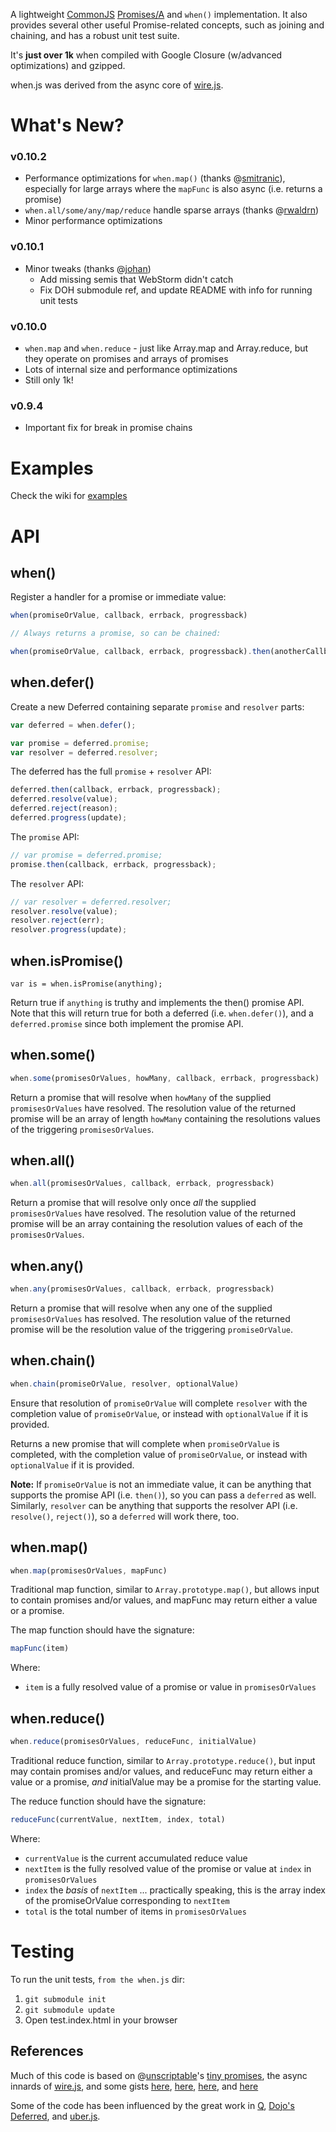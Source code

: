 A lightweight [CommonJS](http://wiki.commonjs.org/wiki/Promises) [Promises/A](http://wiki.commonjs.org/wiki/Promises/A) and `when()` implementation.  It also provides several other useful Promise-related concepts, such as joining and chaining, and has a robust unit test suite.

It's **just over 1k** when compiled with Google Closure (w/advanced optimizations) and gzipped.

when.js was derived from the async core of [wire.js](http://github.com/briancavalier/wire).

What's New?
===========

### v0.10.2

* Performance optimizations for `when.map()` (thanks @[smitranic](https://github.com/smitranic)), especially for large arrays where the `mapFunc` is also async (i.e. returns a promise)
* `when.all/some/any/map/reduce` handle sparse arrays (thanks @[rwaldrn](https://github.com/rwldrn/))
* Minor performance optimizations

### v0.10.1

* Minor tweaks (thanks @[johan](http://github.com/johan))
	* Add missing semis that WebStorm didn't catch
	* Fix DOH submodule ref, and update README with info for running unit tests

### v0.10.0

* `when.map` and `when.reduce` - just like Array.map and Array.reduce, but they operate on promises and arrays of promises
* Lots of internal size and performance optimizations
* Still only 1k!

### v0.9.4

* Important fix for break in promise chains

Examples
================

Check the wiki for [examples](https://github.com/briancavalier/when.js/wiki/Examples)

API
===

when()
------

Register a handler for a promise or immediate value:

```javascript
when(promiseOrValue, callback, errback, progressback)

// Always returns a promise, so can be chained:

when(promiseOrValue, callback, errback, progressback).then(anotherCallback, anotherErrback, anotherProgressback)
```

when.defer()
------------

Create a new Deferred containing separate `promise` and `resolver` parts:

```javascript
var deferred = when.defer();

var promise = deferred.promise;
var resolver = deferred.resolver;
```

The deferred has the full `promise` + `resolver` API:

```javascript
deferred.then(callback, errback, progressback);
deferred.resolve(value);
deferred.reject(reason);
deferred.progress(update);
```

The `promise` API:

```javascript
// var promise = deferred.promise;
promise.then(callback, errback, progressback);
```

The `resolver` API:

```javascript
// var resolver = deferred.resolver;
resolver.resolve(value);
resolver.reject(err);
resolver.progress(update);
```

when.isPromise()
----------------

```javscript
var is = when.isPromise(anything);
```

Return true if `anything` is truthy and implements the then() promise API.  Note that this will return true for both a deferred (i.e. `when.defer()`), and a `deferred.promise` since both implement the promise API.


when.some()
-----------

```javascript
when.some(promisesOrValues, howMany, callback, errback, progressback)
```

Return a promise that will resolve when `howMany` of the supplied `promisesOrValues` have resolved.  The resolution value of the returned promise will be an array of length `howMany` containing the resolutions values of the triggering `promisesOrValues`.

when.all()
----------

```javascript
when.all(promisesOrValues, callback, errback, progressback)
```

Return a promise that will resolve only once *all* the supplied `promisesOrValues` have resolved.  The resolution value of the returned promise will be an array containing the resolution values of each of the `promisesOrValues`.

when.any()
----------

```javascript
when.any(promisesOrValues, callback, errback, progressback)
```

Return a promise that will resolve when any one of the supplied `promisesOrValues` has resolved.  The resolution value of the returned promise will be the resolution value of the triggering `promiseOrValue`.

when.chain()
------------

```javascript
when.chain(promiseOrValue, resolver, optionalValue)
```

Ensure that resolution of `promiseOrValue` will complete `resolver` with the completion value of `promiseOrValue`, or instead with `optionalValue` if it is provided.

Returns a new promise that will complete when `promiseOrValue` is completed, with the completion value of `promiseOrValue`, or instead with `optionalValue` if it is provided.

**Note:** If `promiseOrValue` is not an immediate value, it can be anything that supports the promise API (i.e. `then()`), so you can pass a `deferred` as well.  Similarly, `resolver` can be anything that supports the resolver API (i.e. `resolve()`, `reject()`), so a `deferred` will work there, too.

when.map()
----------

```javascript
when.map(promisesOrValues, mapFunc)
```

Traditional map function, similar to `Array.prototype.map()`, but allows input to contain promises and/or values, and mapFunc may return either a value or a promise.

The map function should have the signature:

```javascript
mapFunc(item)
```

Where:

* `item` is a fully resolved value of a promise or value in `promisesOrValues`

when.reduce()
-------------

```javascript
when.reduce(promisesOrValues, reduceFunc, initialValue)
```

Traditional reduce function, similar to `Array.prototype.reduce()`, but input may contain promises and/or values, and reduceFunc may return either a value or a promise, *and* initialValue may be a promise for the starting value.

The reduce function should have the signature:

```javascript
reduceFunc(currentValue, nextItem, index, total)
```

Where:

* `currentValue` is the current accumulated reduce value
* `nextItem` is the fully resolved value of the promise or value at `index` in `promisesOrValues`
* `index` the *basis* of `nextItem` ... practically speaking, this is the array index of the promiseOrValue corresponding to `nextItem`
* `total` is the total number of items in `promisesOrValues`

Testing
=======

To run the unit tests, `from the when.js` dir:

1. `git submodule init`
2. `git submodule update`
3. Open test.index.html in your browser

References
----------

Much of this code is based on @[unscriptable](http://github.com/unscriptable)'s [tiny promises](http://github.com/unscriptable/promises), the async innards of [wire.js](http://github.com/briancavalier/wire), and some gists [here](https://gist.github.com/870729), [here](https://gist.github.com/892345), [here](https://gist.github.com/894356), and [here](https://gist.github.com/894360)

Some of the code has been influenced by the great work in [Q](https://github.com/kriskowal/q), [Dojo's Deferred](https://github.com/dojo/dojo), and [uber.js](https://github.com/phiggins42/uber.js).
